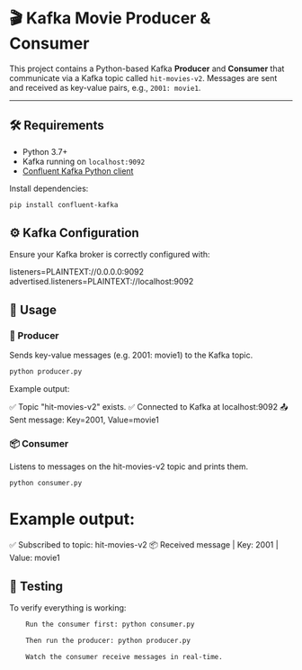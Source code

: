 # 🎬 Kafka Movie Producer & Consumer

This project contains a Python-based Kafka **Producer** and **Consumer** that communicate via a Kafka topic called `hit-movies-v2`. Messages are sent and received as key-value pairs, e.g., `2001: movie1`.

---

## 🛠️ Requirements

- Python 3.7+
- Kafka running on `localhost:9092`
- [Confluent Kafka Python client](https://docs.confluent.io/platform/current/clients/confluent-kafka-python/html/index.html)

Install dependencies:

```bash
pip install confluent-kafka
```

## ⚙️ Kafka Configuration

Ensure your Kafka broker is correctly configured with:

listeners=PLAINTEXT://0.0.0.0:9092
advertised.listeners=PLAINTEXT://localhost:9092

## 🚀 Usage

### 🧾 Producer

Sends key-value messages (e.g. 2001: movie1) to the Kafka topic.

```bash
python producer.py
```

Example output:

✅ Topic "hit-movies-v2" exists.
✅ Connected to Kafka at localhost:9092
📤 Sent message: Key=2001, Value=movie1

### 📦 Consumer

Listens to messages on the hit-movies-v2 topic and prints them.

```bash
python consumer.py
```

# Example output:

✅ Subscribed to topic: hit-movies-v2
📦 Received message | Key: 2001 | Value: movie1

## 🧪 Testing

To verify everything is working:

```bash
    Run the consumer first: python consumer.py

    Then run the producer: python producer.py

    Watch the consumer receive messages in real-time.
```
